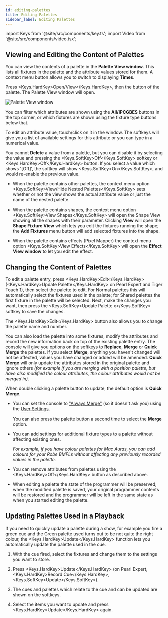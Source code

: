 ```yaml
---
id: editing-palettes
title: Editing Palettes
sidebar_label: Editing Palettes
---
```


import Keys from '@site/src/components/key.ts';
import Video from '@site/src/components/video.tsx';

Viewing and Editing the Content of Palettes
-------------------------------------------

You can view the contents of a palette in the <strong>Palette View window</strong>. This
lists all fixtures in the palette and the attribute values stored for
them. A context menu button allows you to switch to displaying <strong>Times</strong>.

Press <Keys.HardKey>Open/View</Keys.HardKey>, then the button of the palette. The <em></em>Palette View
window<em></em> will open.

![Palette View window](/docs/images/Palette-View-window.png)

You can filter which attributes are shown using the <strong>All/IPCGBES</strong> buttons
in the top corner, or which fixtures are shown using the fixture type
buttons below that.

To edit an attribute value, touch/click on it in the window. The
softkeys will give you a list of available settings for this attribute
or you can type in a numerical value.

You cannot <strong>Delete</strong> a value from a palette, but you can disable it by selecting the value and
pressing the <Keys.SoftKey>Off</Keys.SoftKey> softkey or <Keys.HardKey>Off</Keys.HardKey> button. If you select a value which shows
'[Off]', the softkey will show <Keys.SoftKey>On</Keys.SoftKey>, and would re-enable the previous value.

-   When the palette contains other palettes, the context menu option
    <Keys.SoftKey>View/Hide Nested Palettes</Keys.SoftKey> sets whether or not the view shows the
    actual attribute value or just the name of the nested palette.

-   When the palette contains shapes, the context menu option <Keys.SoftKey>View
    Shapes</Keys.SoftKey> will open the Shape View showing all the shapes with their
    parameter. Clicking <strong>View</strong> will open the <strong>Shape Fixture View</strong> which lets
    you edit the fixtures running the shape; the <strong>Add Fixtures</strong> menu
    button will add selected fixtures into the shape.

-   When the palette contains effects (Pixel Mapper) the context menu
    option <Keys.SoftKey>View Effects</Keys.SoftKey> will open the <strong>Effect View window</strong> to let you
    edit the effect.

Changing the Content of Palettes
--------------------------------

To edit a palette entry, press <Keys.HardKey>Edit</Keys.HardKey> (<Keys.HardKey>Update Palette</Keys.HardKey> on Pearl
Expert and Tiger Touch 1), then select the palette to edit. For Normal
palettes this will automatically select the fixtures used in the
palette; for Shared palettes the first fixture in the palette will be
selected. Next, make the changes you want, then press the <Keys.SoftKey>Update
Palette x</Keys.SoftKey> softkey to save the changes.

The <Keys.HardKey>Edit</Keys.HardKey> button also allows you to change the
palette name and number.

You can also load the palette into some fixtures, modify the attributes
and record the new information back on top of the existing palette
entry. The console will give you options on the softkeys to <strong>Replace</strong>,
<strong>Merge</strong> or <strong>Quick Merge</strong> the palettes. If you select <strong>Merge</strong>, anything you
haven't changed will not be affected, values you have changed or added
will be amended. <strong>Quick Merge</strong> will only update the attributes stored in
the original palette and ignore others *(for example if you are merging
with a position palette, but have also modified the colour attributes,
the colour attributes would not be merged in)*.

When double clicking a palette button to update, the default option is
<strong>Quick Merge</strong>.

-   You can set the console to 
    ["Always Merge"](../system-settings/user-settings.md#prompt-replace)
    (so it doesn't ask you) using the 
    [User Settings](../system-settings/user-settings.md).

    You can also press the palette button a second time to select the
    <strong>Merge</strong> option.

-   You can add settings for additional fixture types to a palette without affecting
    existing ones.

    *For example, if you have colour palettes for Mac
    Auras, you can add colours for your Robe BMFLs without affecting any
    previously recorded values in the palette.*

-   You can remove attributes from palettes using the
    <Keys.HardKey>Off</Keys.HardKey> button as described above.

-   When editing a palette the state of the programmer will be
    preserved; when the modified palette is saved, your original
    programmer contents will be restored and the programmer will be left
    in the same state as when you started editing the palette.

Updating Palettes Used in a Playback
------------------------------------

If you need to quickly update a palette during a show, for example you
fire a green cue and the Green palette used turns out to be not quite
the right colour, the <Keys.HardKey>Update</Keys.HardKey> function lets you automatically update the
palette used in the cue.

1. With the cue fired, select the fixtures and change them to the
settings you want to store.

2. Press <Keys.HardKey>Update</Keys.HardKey> (on Pearl Expert, <Keys.HardKey>Record Cue</Keys.HardKey>, <Keys.SoftKey>Update</Keys.SoftKey>).

3. The cues and palettes which relate to the cue and can be updated are
shown on the softkeys.

4. Select the items you want to update and press <Keys.HardKey>Update</Keys.HardKey> again.
